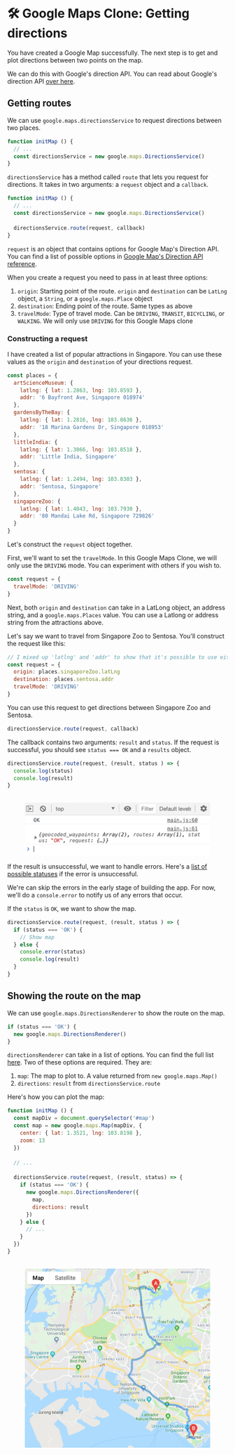 # 🛠️ Google Maps Clone: Getting directions

You have created a Google Map successfully. The next step is to get and plot directions between two points on the map.

We can do this with Google's direction API. You can read about Google's direction API [over here][1].

## Getting routes

We can use `google.maps.directionsService` to request directions between two places.

```js
function initMap () {
  // ...
  const directionsService = new google.maps.DirectionsService()
}
```

`directionsService` has a method called `route` that lets you request for directions. It takes in two arguments: a `request` object and a `callback`.

```js
function initMap () {
  // ...
  const directionsService = new google.maps.DirectionsService()

  directionsService.route(request, callback)
}
```

`request` is an object that contains options for Google Map's Direction API. You can find a list of possible options in [Google Map's Direction API reference][2].

When you create a request you need to pass in at least three options:

1. `origin`: Starting point of the route. `origin` and `destination` can be `LatLng` object, a `String`, or a `google.maps.Place` object
2. `destination`: Ending point of the route. Same types as above
3. `travelMode`: Type of travel mode. Can be `DRIVING`, `TRANSIT`, `BICYCLING`, or `WALKING`. We will only use `DRIVING` for this Google Maps clone

### Constructing a request

I have created a list of popular attractions in Singapore. You can use these values as the `origin` and `destination` of your directions request.

```js
const places = {
  artScienceMuseum: {
    latlng: { lat: 1.2863, lng: 103.8593 },
    addr: '6 Bayfront Ave, Singapore 018974'
  },
  gardensByTheBay: {
    latlng: { lat: 1.2816, lng: 103.8636 },
    addr: '18 Marina Gardens Dr, Singapore 018953'
  },
  littleIndia: {
    latlng: { lat: 1.3066, lng: 103.8518 },
    addr: 'Little India, Singapore'
  },
  sentosa: {
    latlng: { lat: 1.2494, lng: 103.8303 },
    addr: 'Sentosa, Singapore'
  },
  singaporeZoo: {
    latlng: { lat: 1.4043, lng: 103.7930 },
    addr: '80 Mandai Lake Rd, Singapore 729826'
  }
}
```

Let's construct the `request` object together.

First, we'll want to set the `travelMode`. In this Google Maps Clone, we will only use the `DRIVING` mode. You can experiment with others if you wish to.

```js
const request = {
  travelMode: 'DRIVING'
}
```

Next, both `origin` and `destination` can take in a LatLong object, an address string, and a `google.maps.Places` value. You can use a Latlong or address string from the attractions above.

Let's say we want to travel from Singapore Zoo to Sentosa. You'll construct the request like this:

```js
// I mixed up 'latlng' and 'addr' to show that it's possible to use either value. You should stick with one for consistency.
const request = {
  origin: places.singaporeZoo.latLng
  destination: places.sentosa.addr
  travelMode: 'DRIVING'
}
```

You can use this request to get directions between Singapore Zoo and Sentosa.

```js
directionsService.route(request, callback)
```

The callback contains two arguments: `result` and `status`. If the request is successful, you should see `status === OK` and a `results` object.

```js
directionsService.route(request, (result, status ) => {
  console.log(status)
  console.log(result)
}
```

<figure>
  <img src="../../images/components/google-map/route/result.png" alt="Results from Google's Direction API">
</figure>

If the result is unsuccessful, we want to handle errors. Here's a [list of possible statuses][3] if the error is unsuccessful.

We're can skip the errors in the early stage of building the app. For now, we'll do a `console.error` to notify us of any errors that occur.

If the `status` is `OK`, we want to show the map.

```js
directionsService.route(request, (result, status ) => {
  if (status === 'OK') {
    // Show map
  } else {
    console.error(status)
    console.log(result)
  }
}
```

## Showing the route on the map

We can use `google.maps.DirectionsRenderer` to show the route on the map.

```js
if (status === 'OK') {
  new google.maps.DirectionsRenderer()
}
```

`directionsRenderer` can take in a list of options. You can find the full list [here][4]. Two of these options are required. They are:

1. `map`: The map to plot to. A value returned from `new google.maps.Map()`
2. `directions`: `result` from `directionsService.route`

Here's how you can plot the map:

```js
function initMap () {
  const mapDiv = document.querySelector('#map')
  const map = new google.maps.Map(mapDiv, {
    center: { lat: 1.3521, lng: 103.8198 },
    zoom: 13
  })

  // ...

  directionsService.route(request, (result, status) => {
    if (status === 'OK') {
      new google.maps.DirectionsRenderer({
        map,
        directions: result
      })
    } else {
      // ...
    }
  })
}
```

<figure>
  <img src="../../images/components/google-map/route/map.png" alt="Route drawn on Map">
</figure>

[1]:	https://developers.google.com/maps/documentation/javascript/directions "Google Directions API"
[2]:	https://developers.google.com/maps/documentation/javascript/reference/directions#DirectionsRequest "Google Map Directions Service reference"
[3]:	[https://developers.google.com/maps/documentation/javascript/reference/directions#DirectionsStatus] "Direction Status"
[4]:	[https://developers.google.com/maps/documentation/javascript/reference/directions#DirectionsRenderer] "Directions Renderer"